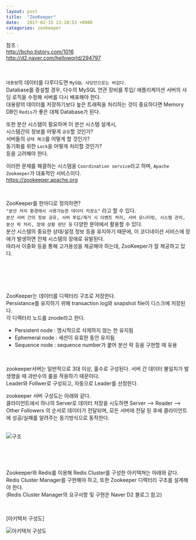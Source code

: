 ```yaml
---
layout: post
title:  "ZooKeeper"
date:   2017-02-15 13:10:53 +0900
categories: zookeeper
---
```


참조 :  
http://bcho.tistory.com/1016  
http://d2.naver.com/helloworld/294797  

<br><br>
`대용량`의 데이터를 다루다도면 `MySQL 샤딩만으로는 버겁다.`  
Database를 증설할 경우, 다수의 MySQL 연관 장비를 투입/ 애플리케이션 서버의 샤딩 로직을 수정해 서버를 다시 배포해야 한다.  
대용량의 데이터를 저장하기보다 높은 트래픽을 처리하는 것이 중요하다면 Memory DB인 `Redis`가 좋은 대체 Database가 된다.  

또한 분산 시스템이 필요하며 이 분산 시스템 설계시,  
시스템간의 정보를 어떻게 `공유`할 것인가?  
서버들의 `상태 체크`를 어떻게 할 것인가?  
동기화를 위한 `Lock`을 어떻게 처리할 것인가?  
등을 고려해야 한다.  

이러한 문제를 해결하는 시스템을 `Coordination service`라고 하며, `Apache Zookeeper`가 대표적인 서비스이다.  
https://zookeeper.apache.org  

<br>

ZooKeeper를 한마디로 정의하면?  
`"분산 처리 환경에서 사용가능한 데이터 저장소"` 라고 할 수 있다.  
`분산 서버 간의 정보 공유, 서버 투입/제거 시 이벤트 처리, 서버 모니터링, 시스템 관리, 분산 락 처리, 장애 상황 판단 등` 다양한 분야에서 활용할 수 있다.  
분산 시스템의 중요한 상태/설정 정보 등을 유지하기 때문에, 이 코디네이션 서비스에 장애가 발생하면 전체 시스템의 장애로 유발된다.  
따라서 이중화 등을 통해 고가용성을 제공해야 하는데, ZooKeeper가 잘 제공하고 있다.  

<br><br>
<br><br>


ZooKeeper는 데이터를 디렉터리 구조로 저장한다.  
Persistance를 유지하기 위해 transaction log와 snapshot file이 디스크에 저장된다.  
각 디렉터리 노드를 znode라고 한다.  
- Persistent node : 명시적으로 삭제하지 않는 한 유지됨  
- Ephemeral node : 세션이 유효한 동안 유지됨  
- Sequence node : sequence number가 붙어 분산 락 등을 구현할 때 유용  

<br>

zookeeper서버는 일반적으로 3대 이상, 홀수로 구성된다. 서버 간 데이터 불일치가 발생했을 때 과반수의 룰을 적용하기 때문이다.  
Leader와 Follwer로 구성되고, 자동으로 Leader를 선정한다.  

zookeeper 서버 구성도는 아래와 같다.  
클라이언트에서 하나의 Server로 데이터 저장을 시도하면 Server --> Reader --> Other Followers 의 순서로 데이터가 전달되며, 모든 서버에 전달 된 후에 클라이언트에 성공/실패를 알려주는 동기방식으로 동작한다.  
<br>

![구조](http://d2.naver.com/content/images/2015/06/helloworld-294797-2.png)  

<br><br><br>

Zookeeper와 Redis를 이용해 Redis Cluster를 구성한 아키텍쳐는 아래와 같다.  
Redis Cluster Manager를 구현해야 하고, 또한 Zookeeper 디렉터리 구조를 설계해야 한다.  
(Redis Cluster Manager의 요구사항 및 구현은 Naver D2 블로그 참고)  

<br>

[아키텍처 구성도]  

![아키텍처 구성도](http://d2.naver.com/content/images/2015/06/helloworld-294797-4.png)  

<br><br>
